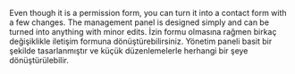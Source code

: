 Even though it is a permission form, you can turn it into a contact form with a few changes. The management panel is designed simply and can be turned into anything with minor edits.
İzin formu olmasına rağmen birkaç değişiklikle iletişim formuna dönüştürebilirsiniz. Yönetim paneli basit bir şekilde tasarlanmıştır ve küçük düzenlemelerle herhangi bir şeye dönüştürülebilir.
